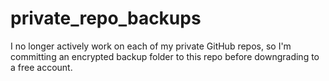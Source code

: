 # private_repo_backups
I no longer actively work on each of my private GitHub repos, so I'm committing an encrypted backup folder to this repo before downgrading to a free account.
